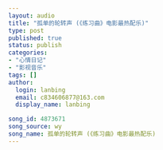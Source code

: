 ```yaml
---
layout: audio
title: "孤单的轮转声 (《练习曲》电影最热配乐)"
type: post
published: true
status: publish
categories:
- "心情日记"
- "影视音乐"
tags: []
author:
  login: lanbing
  email: c834606877@163.com
  display_name: lanbing

song_id: 4873671
song_source: wy
song_name: 孤单的轮转声 (《练习曲》电影最热配乐)
---
```




